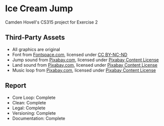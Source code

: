 # Ice Cream Jump

Camden Hovell's CS315 project for Exercise 2

## Third-Party Assets

 - All graphics are original
 - Font from [Fontspace.com](https://www.fontspace.com/melted-font-f64133), licensed under [CC BY-NC-ND](https://creativecommons.org/licenses/by-nc-nd/4.0/)
 - Jump sound from [Pixabay.com](https://pixabay.com/sound-effects/slimejump-6913/), licensed under [Pixabay Content License](https://pixabay.com/service/terms/)
 - Land sound from [Pixabay.com](https://pixabay.com/sound-effects/walk-wet-86710/), licensed under [Pixabay Content License](https://pixabay.com/service/terms/)
 - Music loop from [Pixabay.com](https://pixabay.com/music/video-games-game-music-loop-19-153393/), licensed under [Pixabay Content License](https://pixabay.com/service/terms/)

## Report
 - Core Loop: Complete
 - Clean: Complete
 - Legal: Complete
 - Versioning: Complete
 - Documentation: Complete